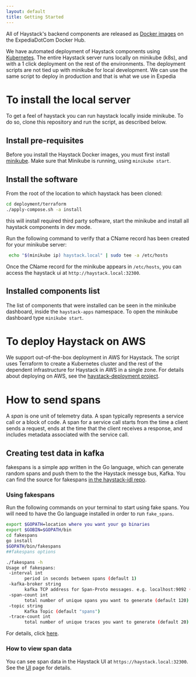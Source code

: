 ```yaml
---
layout: default
title: Getting Started
---
```


All of Haystack's backend components are released as [Docker images](https://expediadotcom.github.io/haystack/deployment/sub_systems.html) on the ExpediaDotCom Docker Hub.

We have automated deployment of Haystack components using [Kubernetes](github.com/jaegertracing/jaeger-kubernetes).
The entire Haystack server runs locally on minikube (k8s), and with a 1 click deployment on the rest of the environments.
The deployment scripts are not tied up with minikube for local development.
We can use the same script to deploy in production and that is what we use in Expedia

# To install the local server

To get a feel of haystack you can run haystack locally inside minikube.
To do so, clone this repository and run the script, as described below.

## Install pre-requisites

Before you install the Haystack Docker images, you must first install [minikube](https://kubernetes.io/docs/tasks/tools/install-minikube/). Make sure that Minikube is running, using `minikube start`.

## Install the software

From the root of the location to which haystack has been cloned:

```bash
cd deployment/terraform
./apply-compose.sh -a install
```

this will install required third party software, start the minikube and install all haystack components in dev mode.

Run the following command to verify that a CName record has been created for your minikube server:

```bash
 echo "$(minikube ip) haystack.local" | sudo tee -a /etc/hosts
```

Once the CName record for the minikube appears in `/etc/hosts`, you can access the haystack ui at `http://haystack.local:32300`.

## Installed components list

The list of components that were installed can be seen in the minikube dashboard, inside the `haystack-apps` namespace.
To open the minikube dashboard type `minikube start`.

# To deploy Haystack on AWS

We support out-of-the-box deployment in AWS for Haystack. The script uses Terraform to create a Kubernetes cluster and the rest of the dependent infrastructure for Haystack in AWS in a single zone.
For details about deploying on AWS, see the [haystack-deployment project](https://github.com/ExpediaDotCom/haystack/tree/master/deployment).

# How to send spans

A *span* is one unit of telemetry data. A span typically represents a service call or a block of code.
A span for a service call starts from the time a client sends a request, ends at the time that the client receives a response, and includes metadata associated with the service call.

## Creating test data in kafka

fakespans is a simple app written in the Go language, which can generate random spans and push them to the the Haystack messge bus, Kafka.
You can find the source for fakespans [in the haystack-idl repo](https://github.com/ExpediaDotCom/haystack-idl/tree/master/fakespans).

### Using fakespans

Run the following commands on your terminal to start using fake spans. You will need to have the Go language installed in order to run `fake_spans`.

 ```bash
export $GOPATH=location where you want your go binaries
export $GOBIN=$GOPATH/bin
cd fakespans
go install
$GOPATH/bin/fakespans
##fakespans options

./fakespans -h
Usage of fakespans:
  -interval int
        period in seconds between spans (default 1)
  -kafka-broker string
        kafka TCP address for Span-Proto messages. e.g. localhost:9092 (default "localhost:9092")
  -span-count int
        total number of unique spans you want to generate (default 120)
  -topic string
        Kafka Topic (default "spans")
  -trace-count int
        total number of unique traces you want to generate (default 20)
```

For details, click [here](https://github.com/ExpediaDotCom/haystack-idl).

### How to view span data

You can see span data in the Haystack UI at `https://haystack.local:32300`.
See the [UI](https://expediadotcom.github.io/haystack/ui/ui.html) page for details.